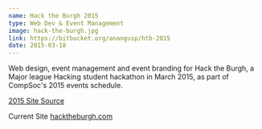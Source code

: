 ```yaml
---
name: Hack the Burgh 2015
type: Web Dev & Event Management
image: hack-the-burgh.jpg
link: https://bitbucket.org/anangusp/htb-2015
date: 2015-03-18
---
```


Web design, event management and event branding for Hack the Burgh, 
a Major league Hacking student hackathon in March 2015, as part of CompSoc's 
2015 events schedule.

[2015 Site Source](https://bitbucket.org/anangusp/htb-2015)

Current Site
[hacktheburgh.com](http://hacktheburgh.com)

